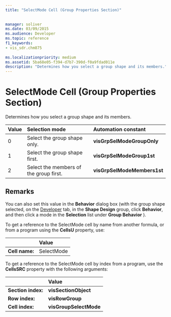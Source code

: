 ```yaml
---
title: "SelectMode Cell (Group Properties Section)"
 
 
manager: soliver
ms.date: 03/09/2015
ms.audience: Developer
ms.topic: reference
f1_keywords:
- vis_sdr.chm875
 
ms.localizationpriority: medium
ms.assetid: 5ba68e05-f394-d7b7-390d-f0a9fdad011e
description: "Determines how you select a group shape and its members."
---
```


# SelectMode Cell (Group Properties Section)

Determines how you select a group shape and its members.
  
|**Value**|**Selection mode**|**Automation constant**|
|:-----|:-----|:-----|
|0  <br/> |Select the group shape only. |**visGrpSelModeGroupOnly** <br/> |
|1  <br/> |Select the group shape first. |**visGrpSelModeGroup1st** <br/> |
|2  <br/> |Select the members of the group first. |**visGrpSelModeMembers1st** <br/> |
   
## Remarks

You can also set this value in the **Behavior** dialog box (with the group shape selected, on the [Developer](run-in-developer-mode-display-the-developer-tab.md) tab, in the **Shape Design** group, click **Behavior**, and then click a mode in the **Selection** list under **Group Behavior** ). 
  
To get a reference to the SelectMode cell by name from another formula, or from a program using the **CellsU** property, use: 
  
||Value |
|:-----|:-----|
|**Cell name:**  <br/> |SelectMode  <br/> |
   
To get a reference to the SelectMode cell by index from a program, use the **CellsSRC** property with the following arguments: 
  
||Value |
|:-----|:-----|
|**Section index:**  <br/> |**visSectionObject** <br/> |
|**Row index:**  <br/> |**visRowGroup** <br/> |
|**Cell index:**  <br/> |**visGroupSelectMode** <br/> |
   


